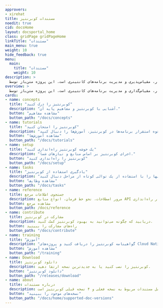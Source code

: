 ```yaml
---
approvers:
- xirehat
title: مستندات کوبرنتیز
noedit: true
cid: docsHome
layout: docsportal_home
class: gridPage gridPageHome
linkTitle: "مستندات"
main_menu: true
weight: 10
hide_feedback: true
menu:
  main:
    title: "مستندات"
    weight: 10
description: >
  کوبرنتیز یک موتور هماهنگ‌سازی کانتینر متن‌باز برای خودکارسازی استقرار، مقیاس‌پذیری و مدیریت برنامه‌های کانتینری است. این پروژه متن‌باز توسط Cloud Native Computing Foundation میزبانی می‌شود.
overview: >
  کوبرنتیز یک موتور ارکستراسیون کانتینر متن‌باز برای خودکارسازی استقرار، مقیاس‌گذاری و مدیریت برنامه‌های کانتینری است. این پروژه متن‌باز توسط Cloud Native Computing Foundation (<a href="https://www.cncf.io/about">CNCF</a>) میزبانی می‌شود.
cards:
- name: concepts
  title: "کوبرنتیز را درک کنید"
  description: "آشنایی با کوبرنتیز و مفاهیم پایه آن."
  button: "مشاهده مفاهیم"
  button_path: "/docs/concepts"
- name: tutorials
  title: "کوبرنتیز را امتحان کنید"
  description: "برای یادگیری نحوه استقرار برنامه‌ها در کوبرنتیز، آموزش‌ها را دنبال کنید.."
  button: "مشاهده آموزش‌ها"
  button_path: "/docs/tutorials"
- name: setup
  title: "یک خوشه کوبرنتیز راه‌اندازی کنید"
  description: "اجرای کوبرنتیز بر اساس منابع و نیازهای شما."
  button: "کوبرنتیز را راه‌اندازی کنید"
  button_path: "/docs/setup"
- name: tasks
  title: "یادگیری استفاده از کوبرنتیز"
  description: "وظایف رایج و نحوه انجام آنها را با استفاده از یک توالی کوتاه از مراحل دنبال کنید."
  button: "مشاهده وظایف"
  button_path: "/docs/tasks"
- name: reference
  title: جستجوی اطلاعات مرجع
  description: مرور اصطلاحات، نحو خط فرمان، انواع منابع API و مستندات ابزار راه‌اندازی.
  button: مشاهده مرجع
  button_path: /docs/reference
- name: contribute
  title: مشارکت در کوبرنتیز
  description: دریابید که چگونه می‌توانید به بهبود کوبرنتیز کمک کنید.
  button: راه‌های مشارکت را ببینید
  button_path: "/docs/contribute"
- name: training
  title: "آموزش"
  description: "گواهینامه کوبرنتیز را دریافت کنید و پروژه‌های Cloud Native خود را با موفقیت به انجام برسانید.!"
  button: "مشاهده آموزش"
  button_path: "/training"
- name: Download
  title: دانلود کوبرنتیز
  description: کوبرنتیز را نصب کنید یا به جدیدترین نسخه ارتقا دهید.
  button: "دانلود کوبرنتیز"
  button_path: "/releases/download"
- name: about
  title: درباره مستندات
  description: این تارنما شامل مستندات مربوط به نسخه فعلی و ۴ نسخه قبلی کوبرنتیز است.
  button: "نسخه‌های موجود را ببینید"
  button_path: "/docs/home/supported-doc-versions"
---
```

